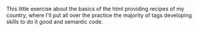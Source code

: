 This little exercise about the basics of the html providing recipes of my country, where I'll put all over the practice the majority of tags developing skills to do it good and semantic code.